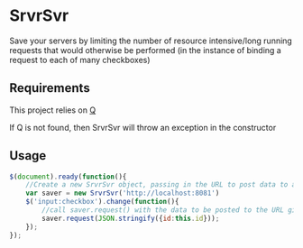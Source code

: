 SrvrSvr
=====
Save your servers by limiting the number of resource intensive/long running requests that would otherwise be performed (in the instance of binding a request to each of many checkboxes)

Requirements
-----
This project relies on [Q](https://github.com/kriskowal/q)

If Q is not found, then SrvrSvr will throw an exception in the constructor


Usage
-----
```javascript
$(document).ready(function(){
    //Create a new SrvrSvr object, passing in the URL to post data to as the only parameter
    var saver = new SrvrSvr('http://localhost:8081')
    $('input:checkbox').change(function(){
        //call saver.request() with the data to be posted to the URL given to the constructor
        saver.request(JSON.stringify({id:this.id}));
    });
});
```
